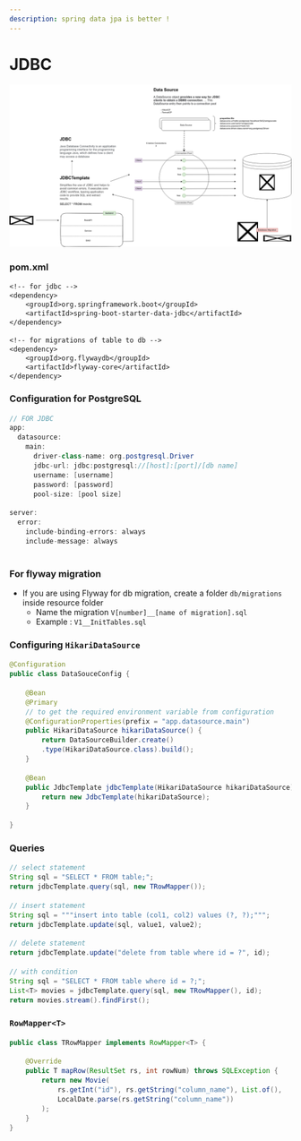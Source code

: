 ```yaml
---
description: spring data jpa is better !
---
```


# JDBC

![](../.gitbook/assets/jdbc.png)

### pom.xml

```markup
<!-- for jdbc -->
<dependency>
	<groupId>org.springframework.boot</groupId>
	<artifactId>spring-boot-starter-data-jdbc</artifactId>
</dependency>

<!-- for migrations of table to db -->
<dependency>
	<groupId>org.flywaydb</groupId>
	<artifactId>flyway-core</artifactId>
</dependency>
```

### Configuration for PostgreSQL

```java
// FOR JDBC
app:
  datasource:
    main:
      driver-class-name: org.postgresql.Driver
      jdbc-url: jdbc:postgresql://[host]:[port]/[db name]
      username: [username]
      password: [password]
      pool-size: [pool size]
      
server:
  error:
    include-binding-errors: always
    include-message: always
  
```

### For flyway migration

* If you are using Flyway for db migration, create a folder `db/migrations` inside resource folder
  * Name the migration `V[number]__[name of migration].sql`
  * Example : `V1__InitTables.sql`

### Configuring `HikariDataSource`

```java
@Configuration
public class DataSouceConfig {

	@Bean
	@Primary
	// to get the required environment variable from configuration
	@ConfigurationProperties(prefix = "app.datasource.main")
	public HikariDataSource hikariDataSource() {
		return DataSourceBuilder.create()
		.type(HikariDataSource.class).build();
	}

	@Bean
	public JdbcTemplate jdbcTemplate(HikariDataSource hikariDataSource) {
		return new JdbcTemplate(hikariDataSource);
	}

}
```

### Queries

```java
// select statement
String sql = "SELECT * FROM table;";
return jdbcTemplate.query(sql, new TRowMapper());

// insert statement
String sql = """insert into table (col1, col2) values (?, ?);""";
return jdbcTemplate.update(sql, value1, value2);

// delete statement
return jdbcTemplate.update("delete from table where id = ?", id);

// with condition
String sql = "SELECT * FROM table where id = ?;";
List<T> movies = jdbcTemplate.query(sql, new TRowMapper(), id);
return movies.stream().findFirst();
```

### `RowMapper<T>`&#x20;

```java
public class TRowMapper implements RowMapper<T> {

	@Override
	public T mapRow(ResultSet rs, int rowNum) throws SQLException {
		return new Movie(
			rs.getInt("id"), rs.getString("column_name"), List.of(),
			LocalDate.parse(rs.getString("column_name"))
		);
	}
}
```
